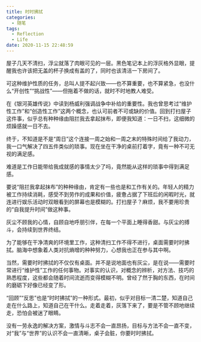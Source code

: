 ```yaml
---
title: 时时拂拭
categories:
  - 随笔
tags:
  - Reflection
  - Life
date: 2020-11-15 22:48:59
---
```



屋子几天不清扫，浮尘就落了肉眼可见的一层。黑色笔记本上的浮灰格外显眼，提醒我也许该把无盖的杯子换成有盖的了，同时也该清洁一下房间了。

可这种维护性质的任务，总叫人提不起兴致——也不算重要，也不算紧急，也没什么“开创性”“挑战性”——但拖着不做的话，就时不时地教人难受。

在《银河英雄传说》中读到杨威利强调战争中补给的重要性。我也曾思考过“维护性工作”和“创造性工作”这两个概念，也认可前者不可或缺的价值。回到打扫屋子这件事，似乎总有种种缘由阻拦我去拿起抹布，即便我知道：一日不扫，这细微的烦躁感就一日不去。

终于，不知道是不是“周日”这个连接一周之始和一周之末的特殊时间给了我动力，我一口气解决了四五件类似的琐事。现在坐在干净的桌前打着字，竟有一种不可无视的满足感。

难道是工作日能带给我成就感的事情太少了吗，竟然能从这样的琐事中得到满足感。

要说“阻拦我拿起抹布”的种种缘由，肯定有一些也是和工作有关的。年轻人的精力被工作持续消耗，感受不到劳作的成果和价值，疲惫占据了下班后的闲暇时光，就连进行娱乐活动时双眼看到的屏幕也是模糊的。打扫屋子？麻烦，我不要用珍贵的“自我提升时间”做这种事。

灰尘不顾我的心情，自顾自地呼朋引伴，在每一个平面上睡得香甜。与灰尘的搏斗，会持续到世界终结。

为了能够在干净清爽的环境里工作，这种清扫工作不得不进行，桌面需要时时拂拭。脑海中想象着人类对抗熵增的种种努力，心想我也正在参与其中啊。

当然，需要时时拂拭的不仅仅有桌面。并不是说地面也有灰尘，是在说——需要时常进行“维护性”工作的任何事物。对事实的认识，对概念的辨析，对方法、技巧的熟悉程度，这些都会随着时间流逝而变得模糊不明。曾经了然于胸的东西，在时间的磨砺下好像已经变了形。

“回顾”“反思”也是“时时拂拭”的一种形式。最初，似乎对目标一清二楚，知道自己走在什么路上，知道自己在干什么。走着走着，灰落下来了，要是不管不顾地继续走，恐怕会被迷了眼睛。

没有一劳永逸的解决方案，激情与斗志不会一直昂扬，目标与方法不会一直不变，对“我”与“世界”的认识不会一直清晰，桌子会脏，你要时时拂拭。

